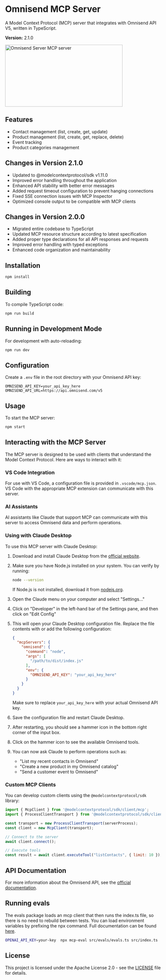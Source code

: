 # Omnisend MCP Server

A Model Context Protocol (MCP) server that integrates with Omnisend API V5, written in TypeScript.

**Version:** 2.1.0

<a href="https://glama.ai/mcp/servers/@plutzilla/omnisend-mcp">
  <img width="380" height="200" src="https://glama.ai/mcp/servers/@plutzilla/omnisend-mcp/badge" alt="Omnisend Server MCP server" />
</a>

## Features

- Contact management (list, create, get, update)
- Product management (list, create, get, replace, delete)
- Event tracking
- Product categories management

## Changes in Version 2.1.0

- Updated to @modelcontextprotocol/sdk v1.11.0
- Improved error handling throughout the application
- Enhanced API stability with better error messages
- Added request timeout configuration to prevent hanging connections
- Fixed SSE connection issues with MCP Inspector
- Optimized console output to be compatible with MCP clients

## Changes in Version 2.0.0

- Migrated entire codebase to TypeScript
- Updated MCP resource structure according to latest specification
- Added proper type declarations for all API responses and requests
- Improved error handling with typed exceptions
- Enhanced code organization and maintainability

## Installation

```bash
npm install
```

## Building

To compile TypeScript code:

```bash
npm run build
```

## Running in Development Mode

For development with auto-reloading:

```bash
npm run dev
```

## Configuration

Create a `.env` file in the root directory with your Omnisend API key:

```
OMNISEND_API_KEY=your_api_key_here
OMNISEND_API_URL=https://api.omnisend.com/v5
```

## Usage

To start the MCP server:

```bash
npm start
```

## Interacting with the MCP Server

The MCP server is designed to be used with clients that understand the Model Context Protocol. Here are ways to interact with it:

### VS Code Integration

For use with VS Code, a configuration file is provided in `.vscode/mcp.json`. VS Code with the appropriate MCP extension can communicate with this server.

### AI Assistants

AI assistants like Claude that support MCP can communicate with this server to access Omnisend data and perform operations.

### Using with Claude Desktop

To use this MCP server with Claude Desktop:

1. Download and install Claude Desktop from the [official website](https://claude.ai/desktop).

2. Make sure you have Node.js installed on your system. You can verify by running:
   ```bash
   node --version
   ```
   If Node.js is not installed, download it from [nodejs.org](https://nodejs.org/).

3. Open the Claude menu on your computer and select "Settings..."

4. Click on "Developer" in the left-hand bar of the Settings pane, and then click on "Edit Config"

5. This will open your Claude Desktop configuration file. Replace the file contents with or add the following configuration:

   ```json
   {
     "mcpServers": {
       "omnisend": {
         "command": "node",
         "args": [
           "/path/to/dist/index.js"
         ],
         "env": {
           "OMNISEND_API_KEY": "your_api_key_here"
         }
       }
     }
   }
   ```

   Make sure to replace `your_api_key_here` with your actual Omnisend API key.

6. Save the configuration file and restart Claude Desktop.

7. After restarting, you should see a hammer icon in the bottom right corner of the input box.

8. Click on the hammer icon to see the available Omnisend tools.

9. You can now ask Claude to perform operations such as:
   - "List my recent contacts in Omnisend"
   - "Create a new product in my Omnisend catalog"
   - "Send a customer event to Omnisend"

### Custom MCP Clients

You can develop custom clients using the `@modelcontextprotocol/sdk` library:

```javascript
import { McpClient } from '@modelcontextprotocol/sdk/client/mcp';
import { ProcessClientTransport } from '@modelcontextprotocol/sdk/client/process';

const transport = new ProcessClientTransport(serverProcess);
const client = new McpClient(transport);

// Connect to the server
await client.connect();

// Execute tools
const result = await client.executeTool("listContacts", { limit: 10 });
```

## API Documentation

For more information about the Omnisend API, see the [official documentation](https://api-docs.omnisend.com/). 

## Running evals

The evals package loads an mcp client that then runs the index.ts file, so there is no need to rebuild between tests. You can load environment variables by prefixing the npx command. Full documentation can be found [here](https://www.mcpevals.io/docs).

```bash
OPENAI_API_KEY=your-key  npx mcp-eval src/evals/evals.ts src/index.ts
```

## License

This project is licensed under the Apache License 2.0 - see the [LICENSE](LICENSE) file for details. 

